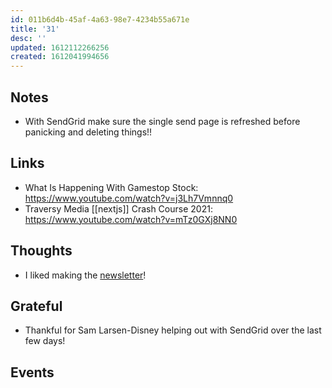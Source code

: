 ```yaml
---
id: 011b6d4b-45af-4a63-98e7-4234b55a671e
title: '31'
desc: ''
updated: 1612112266256
created: 1612041994656
---
```


## Notes

- With SendGrid make sure the single send page is refreshed before
  panicking and deleting things!!

## Links

- What Is Happening With Gamestop Stock:
  https://www.youtube.com/watch?v=j3Lh7Vmnnq0
- Traversy Media [[nextjs]] Crash Course 2021:
  https://www.youtube.com/watch?v=mTz0GXj8NN0

## Thoughts

- I liked making the [newsletter]!

## Grateful

- Thankful for Sam Larsen-Disney helping out with SendGrid over the
  last few days!

## Events

<!-- Links -->

[newsletter]: https://ss10.dev/nl
